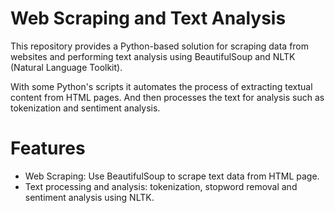 # Web Scraping and Text Analysis

This repository provides a Python-based solution for scraping data from websites and performing text analysis using BeautifulSoup and NLTK (Natural Language Toolkit).

With some Python's scripts it automates the process of extracting textual content from HTML pages. And then processes the text for analysis such as tokenization and sentiment analysis.

# Features

- Web Scraping: Use BeautifulSoup to scrape text data from HTML page.
- Text processing and analysis: tokenization, stopword removal and sentiment analysis using NLTK.
